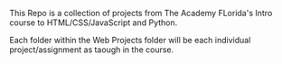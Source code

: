 This Repo is a collection of projects from The Academy FLorida's Intro course to HTML/CSS/JavaScript and Python.

Each folder within the Web Projects folder will be each individual project/assignment as taough in the course.
